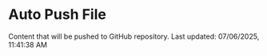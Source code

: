 # Auto Push File

Content that will be pushed to GitHub repository.
Last updated: 07/06/2025, 11:41:38 AM